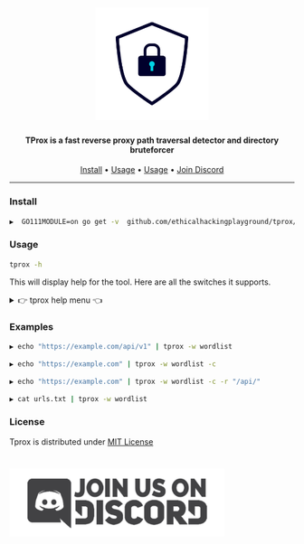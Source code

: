 <h1 align="center">
  <br>
<img src="static/icon.png" width="200px" alt="TProx">
</h1>

<h4 align="center">TProx is a fast reverse proxy path traversal detector and directory bruteforcer</h4>

<p align="center">
  <a href="#install">Install</a> •
  <a href="#usage">Usage</a> •
  <a href="#examples">Usage</a> •
  <a href="https://discord.gg/MQWCem5b">Join Discord</a> 
</p>

---

### Install

```sh
▶  GO111MODULE=on go get -v  github.com/ethicalhackingplayground/tprox/tprox
```

### Usage

```sh
tprox -h
```

This will display help for the tool. Here are all the switches it supports.

<details>
<summary> 👉 tprox help menu 👈</summary>

```
Usage of ./tprox:
  -c    crawl the resolved domain while testing for proxy misconfigs
  -d int
        The crawl depth (default 5)
  -o string
        Output the results to a file
  -r string
        Filter crawl with regex pattern
  -s    Show Silent output
  -t int
        The number of concurrent requests (default 10)
  -w string
        The wordlist to use against a valid endpoint to traverse
```

</details>

### Examples

```sh
▶ echo "https://example.com/api/v1" | tprox -w wordlist
```

```sh
▶ echo "https://example.com" | tprox -w wordlist -c
```

```sh
▶ echo "https://example.com" | tprox -w wordlist -c -r "/api/"
```

```sh
▶ cat urls.txt | tprox -w wordlist
```

### License

Tprox is distributed under [MIT License](https://github.com/ethicalhackingplayground/tprox/blob/main/LICENSE)

<h1 align="left">
  <a href="https://discord.gg/MQWCem5b"><img src="static/Join-Discord.png" width="380" alt="Join Discord"></a>
</h1>
